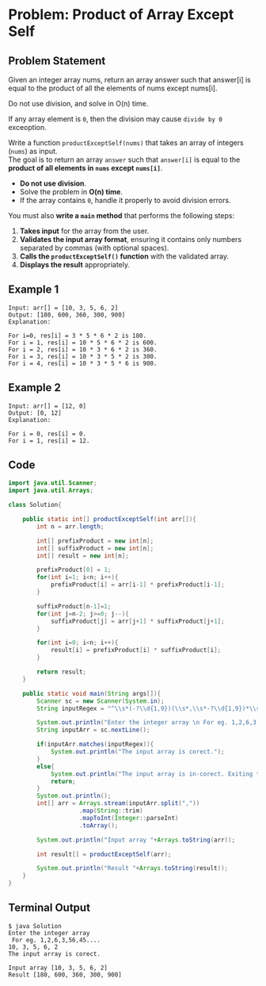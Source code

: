 # Problem: Product of Array Except Self

## Problem Statement

Given an integer array nums, return an array answer such that answer[i] is equal to the product of all the elements of nums except nums[i].

Do not use division, and solve in O(n) time.

If any array element is `0`, then the division may cause `divide by 0` exceoption.

Write a function `productExceptSelf(nums)` that takes an array of integers (`nums`) as input.  
The goal is to return an array `answer` such that `answer[i]` is equal to the **product of all elements in `nums` except `nums[i]`**.

- **Do not use division**.
- Solve the problem in **O(n) time**.
- If the array contains `0`, handle it properly to avoid division errors.

You must also **write a `main` method** that performs the following steps:

1. **Takes input** for the array from the user.
2. **Validates the input array format**, ensuring it contains only numbers separated by commas (with optional spaces).
3. **Calls the `productExceptSelf()` function** with the validated array.
4. **Displays the result** appropriately.

## Example 1

```
Input: arr[] = [10, 3, 5, 6, 2]
Output: [180, 600, 360, 300, 900]
Explanation:

For i=0, res[i] = 3 * 5 * 6 * 2 is 180.
For i = 1, res[i] = 10 * 5 * 6 * 2 is 600.
For i = 2, res[i] = 10 * 3 * 6 * 2 is 360.
For i = 3, res[i] = 10 * 3 * 5 * 2 is 300.
For i = 4, res[i] = 10 * 3 * 5 * 6 is 900.
```

## Example 2

```
Input: arr[] = [12, 0]
Output: [0, 12]
Explanation:

For i = 0, res[i] = 0.
For i = 1, res[i] = 12.
```

## Code

```java
import java.util.Scanner;
import java.util.Arrays;

class Solution{

    public static int[] productExceptSelf(int arr[]){
        int n = arr.length;

        int[] prefixProduct = new int[n];
        int[] suffixProduct = new int[n];
        int[] result = new int[n];

        prefixProduct[0] = 1;
        for(int i=1; i<n; i++){
            prefixProduct[i] = arr[i-1] * prefixProduct[i-1];
        }

        suffixProduct[n-1]=1;
        for(int j=n-2; j>=0; j--){
            suffixProduct[j] = arr[j+1] * suffixProduct[j+1];
        }

        for(int i=0; i<n; i++){
            result[i] = prefixProduct[i] * suffixProduct[i];
        }

        return result;
    }

    public static void main(String args[]){
        Scanner sc = new Scanner(System.in);
        String inputRegex = "^\\s*(-?\\d{1,9})(\\s*,\\s*-?\\d{1,9})*\\s*$";

        System.out.println("Enter the integer array \n For eg. 1,2,6,3,56,45....");
        String inputArr = sc.nextLine();

        if(inputArr.matches(inputRegex)){
            System.out.println("The input array is corect.");
        }
        else{
            System.out.println("The input array is in-corect. Exiting the program...");
            return;
        }
        System.out.println();
        int[] arr = Arrays.stream(inputArr.split(","))
                    .map(String::trim)
                    .mapToInt(Integer::parseInt)
                    .toArray();

        System.out.println("Input array "+Arrays.toString(arr));

        int result[] = productExceptSelf(arr);

        System.out.println("Result "+Arrays.toString(result));
    }
}
```

## Terminal Output

```
$ java Solution
Enter the integer array
 For eg. 1,2,6,3,56,45....
10, 3, 5, 6, 2
The input array is corect.

Input array [10, 3, 5, 6, 2]
Result [180, 600, 360, 300, 900]
```
